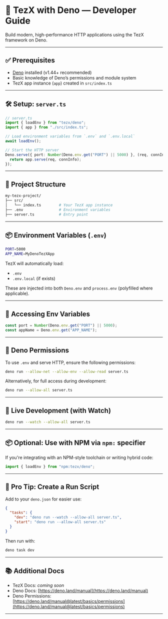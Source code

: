 # 🚀 TezX with Deno — Developer Guide

Build modern, high-performance HTTP applications using the TezX framework on Deno.

---

## ✅ Prerequisites

* [Deno](https://deno.land) installed (v1.44+ recommended)
* Basic knowledge of Deno’s permissions and module system
* TezX app instance (`app`) created in `src/index.ts`

---

## 🛠️ Setup: `server.ts`

```ts
// server.ts
import { loadEnv } from "tezx/deno";
import { app } from "./src/index.ts";

// Load environment variables from `.env` and `.env.local`
await loadEnv();

// Start the HTTP server
Deno.serve({ port: Number(Deno.env.get("PORT") || 5000) }, (req, connInfo) => {
  return app.serve(req, connInfo);
});
```

---

## 📁 Project Structure

```bash
my-tezx-project/
├── src/
│   └── index.ts        # Your TezX app instance
├── .env                # Environment variables
├── server.ts           # Entry point
```

---

## 📦 Environment Variables (`.env`)

```bash
PORT=5000
APP_NAME=MyDenoTezXApp
```

TezX will automatically load:

* `.env`
* `.env.local` (if exists)

These are injected into both `Deno.env` and `process.env` (polyfilled where applicable).

---

## 📌 Accessing Env Variables

```ts
const port = Number(Deno.env.get("PORT") || 5000);
const appName = Deno.env.get("APP_NAME");
```

---

## 📝 Deno Permissions

To use `.env` and serve HTTP, ensure the following permissions:

```bash
deno run --allow-net --allow-env --allow-read server.ts
```

Alternatively, for full access during development:

```bash
deno run --allow-all server.ts
```

---

## 🔁 Live Development (with Watch)

```bash
deno run --watch --allow-all server.ts
```

---

## 📦 Optional: Use with NPM via `npm:` specifier

If you're integrating with an NPM-style toolchain or writing hybrid code:

```ts
import { loadEnv } from "npm:tezx/deno";
```

---

## 🔧 Pro Tip: Create a Run Script

Add to your `deno.json` for easier use:

```json
{
  "tasks": {
    "dev": "deno run --watch --allow-all server.ts",
    "start": "deno run --allow-all server.ts"
  }
}
```

Then run with:

```bash
deno task dev
```

---

## 📚 Additional Docs

* TezX Docs: *coming soon*
* Deno Docs: [https://deno.land/manual](https://deno.land/manual)
* Deno Permissions: [https://deno.land/manual@latest/basics/permissions](https://deno.land/manual@latest/basics/permissions)

---
